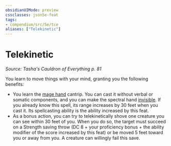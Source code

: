 ```yaml
---
obsidianUIMode: preview
cssclasses: json5e-feat
tags:
- compendium/src/5e/tce
aliases: ["Telekinetic"]
---
```

# Telekinetic
*Source: Tasha's Cauldron of Everything p. 81*  

You learn to move things with your mind, granting you the following benefits:

- You learn the [mage hand](../../spells/mage-hand.md#) cantrip. You can cast it without verbal or somatic components, and you can make the spectral hand [invisible](../../../Rules%20&%20Options/5e%20Rules/conditions.md##invisible). If you already know this spell, its range increases by 30 feet when you cast it. Its spellcasting ability is the ability increased by this feat.  
- As a bonus action, you can try to telekinetically shove one creature you can see within 30 feet of you. When you do so, the target must succeed on a Strength saving throw (DC 8 + your proficiency bonus + the ability modifier of the score increased by this feat) or be moved 5 feet toward you or away from you. A creature can willingly fail this save.